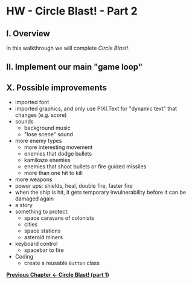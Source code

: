 # HW - Circle Blast! - Part 2

## I. Overview
In this walkthrough we will complete *Circle Blast!*.

## II. Implement our main "game loop"



## X. Possible improvements
- imported font
- imported graphics, and only use PIXI.Text for "dynamic text" that changes (e.g. score)
- sounds
  - background music
  - "lose scene" sound
- more enemy types
    - more interesting movement
    - enemies that dodge bullets
    - kamikaze enemies
    - enemies that shoot bullets or fire guided missiles
    - more than one hit to kill
- more weapons
- power ups: shields, heal, double fire, faster fire
- when the ship is hit, it gets temporary invulnerability before it can be damaged again
- a story
- something to protect:
    - space caravans of colonists
    - cities
    - space stations
    - asteroid miners
- keyboard control
    - spacebar to fire 
- Coding
    - create a reusable `Button` class


 **[Previous Chapter <- Circle Blast! (part 1)](HW-circle-blast.md)**
